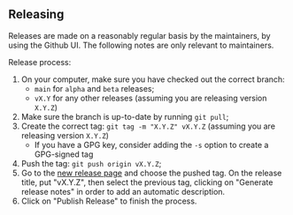 ## Releasing

Releases are made on a reasonably regular basis by the maintainers, by using the Github UI. The following notes are only relevant to maintainers.

Release process:

1. On your computer, make sure you have checked out the correct branch:
   * `main` for `alpha` and `beta` releases;
   * `vX.Y` for any other releases (assuming you are releasing version `X.Y.Z`)
2. Make sure the branch is up-to-date by running `git pull`;
3. Create the correct tag: `git tag -m "X.Y.Z" vX.Y.Z` (assuming you are releasing version `X.Y.Z`)
   * If you have a GPG key, consider adding the `-s` option to create a GPG-signed tag
4. Push the tag: `git push origin vX.Y.Z`;
5. Go to the [new release page](https://github.com/opentofu/opentofu-schema/releases/new) and choose the pushed tag. On the release title, put "vX.Y.Z", then select the previous tag, clicking on "Generate release notes" in order to add an automatic description.
6. Click on "Publish Release" to finish the process.
